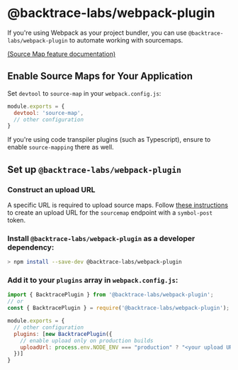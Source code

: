 # @backtrace-labs/webpack-plugin
If you're using Webpack as your project bundler, you can use `@backtrace-labs/webpack-plugin` to automate working with sourcemaps.

[(Source Map feature documentation)](https://docs.saucelabs.com/error-reporting/platform-integrations/source-map/)

## Enable Source Maps for Your Application

Set `devtool` to `source-map` in your `webpack.config.js`:

```js
module.exports = {
  devtool: 'source-map',
  // other configuration
}
```

If you're using code transpiler plugins (such as Typescript), ensure to enable `source-mapping` there as well.

## Set up `@backtrace-labs/webpack-plugin`

### Construct an upload URL

A specific URL is required to upload source maps. Follow [these instructions](https://docs.saucelabs.com/error-reporting/project-setup/submission-url/) to create an upload URL for the `sourcemap` endpoint with a `symbol-post` token.

### Install `@backtrace-labs/webpack-plugin` as a developer dependency:

```bash
> npm install --save-dev @backtrace-labs/webpack-plugin
```

### Add it to your `plugins` array in `webpack.config.js`:

```js
import { BacktracePlugin } from '@backtrace-labs/webpack-plugin';
// or
const { BacktracePlugin } = require('@backtrace-labs/webpack-plugin');

module.exports = {
  // other configuration
  plugins: [new BacktracePlugin({
    // enable upload only on production builds
    uploadUrl: process.env.NODE_ENV === "production" ? "<your upload URL>" : undefined
  })]
}
```